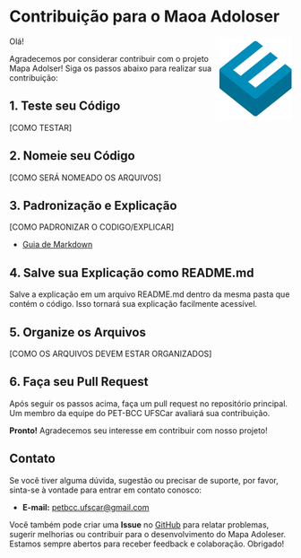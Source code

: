 # Contribuição para o Maoa Adoloser

<img src="https://raw.githubusercontent.com/petbccufscar/.github/main/profile/icon.png" align="right" />

Olá!

Agradecemos por considerar contribuir com o projeto Mapa Adolser! Siga os passos abaixo para realizar sua contribuição:

## 1. Teste seu Código

[COMO TESTAR]

## 2. Nomeie seu Código

[COMO SERÁ NOMEADO OS ARQUIVOS]

## 3. Padronização e Explicação

[COMO PADRONIZAR O CODIGO/EXPLICAR]

- [Guia de Markdown]()


## 4. Salve sua Explicação como README.md

Salve a explicação em um arquivo README.md dentro da mesma pasta que contém o código. Isso tornará sua explicação facilmente acessível.

## 5. Organize os Arquivos

[COMO OS ARQUIVOS DEVEM ESTAR ORGANIZADOS]

## 6. Faça seu Pull Request

Após seguir os passos acima, faça um pull request no repositório principal. Um membro da equipe do PET-BCC UFSCar avaliará sua contribuição.

**Pronto!** Agradecemos seu interesse em contribuir com nosso projeto!

## Contato

Se você tiver alguma dúvida, sugestão ou precisar de suporte, por favor, sinta-se à vontade para entrar em contato conosco:

- **E-mail:** petbcc.ufscar@gmail.com

Você também pode criar uma **Issue** no [GitHub](https://github.com/petbccufscar/mapa-adoleser/issues) para relatar problemas, sugerir melhorias ou contribuir para o desenvolvimento do Mapa Adoleser. Estamos sempre abertos para receber feedback e colaboração. Obrigado!

